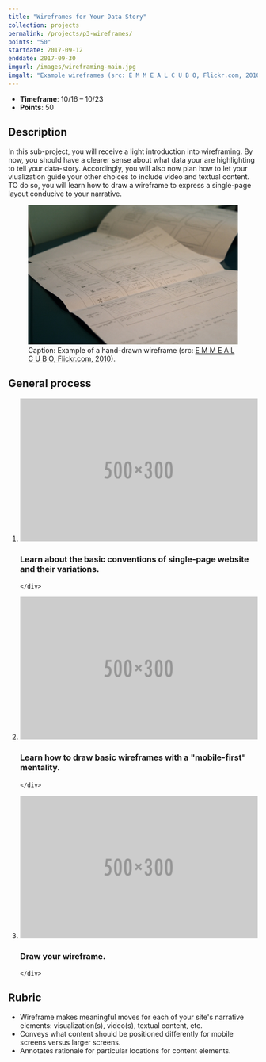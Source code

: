 ```yaml
---
title: "Wireframes for Your Data-Story"
collection: projects
permalink: /projects/p3-wireframes/
points: "50"
startdate: 2017-09-12
enddate: 2017-09-30
imgurl: /images/wireframing-main.jpg
imgalt: "Example wireframes (src: E M M E A L C U B O, Flickr.com, 2010)"
---
```


<ul class="project-top-info">
  <li>
    <b>Timeframe</b>: 10/16 &ndash; 10/23</li>
  <li>
    <b>Points</b>: 50</li>
</ul>

## Description

In this sub-project, you will receive a light introduction into wireframing. By now, you should have a clearer sense about what data your are highlighting to tell your data-story. Accordingly, you will also now plan how to let your viualization guide your other choices to include video and textual content. TO do so, you will learn how to draw a wireframe to express a single-page layout conducive to your narrative.

<figure id="twitter-css-body" class="figure-inline proj-img">
  <img src="/images/wireframing-main.jpg" alt="Example wireframe." />
  <figcaption>
    Caption: Example of a hand-drawn wireframe (src: <a href="https://www.flickr.com/photos/emmealcubo/5371775365/in/photolist-9bFKED-abYA4H-cvkBn9-8TQ2Br-7gCj16-4JEry6-3bGhod-aqp9jU-7uErK7-bTR7DP-7q1WS1-6Zz33t-7q1Wkj-dCqMpJ-5phnwg-5jY5iN-9bFKXk-9bJRiq-5yncqS-4DSFZP-7CrWbG-5apKh-9sE9g5-6hhvg9-6ASUoa-8UjXmP-7AEeem-7F8LGj-cJ3xEA-6iMWfd-9sE9Go-6Vfur9-5TCXSw-7FSxZE-dwBJPJ-6iHPQa-dwwe3k-6iMXGo-bmXXor-dwwecc-6iHQmi-8iZ3U1-9Nppjx-Gyiqf-6VbqH4-6iMZbJ-6iHLz6-bNycnz-raku7p-6iHPoT" target="_blank">E M M E A L C U B O, Flickr.com, 2010</a>).
  </figcaption>
</figure>

## General process

<ol class="visual-list">
  <li>
    <img class="image" src="/images/500x300.png" alt="Data-gathering image" />
    <div class="content">
      <h3>Learn about the basic conventions of single-page website and their variations.</h3>

    </div>
  </li>

  <li>
    <img class="image" src="/images/500x300.png" alt="Data-gathering image" />
    <div class="content">
      <h3>Learn how to draw basic wireframes with a "mobile-first" mentality.</h3>

    </div>
  </li>

  <li>
    <img class="image" src="/images/500x300.png" alt="Data-gathering image" />
    <div class="content">
      <h3>Draw your wireframe.</h3>

    </div>
  </li>
</ol>

## Rubric

- Wireframe makes meaningful moves for each of your site's narrative elements: visualization(s), video(s), textual content, etc.
- Conveys what content should be positioned differently for mobile screens versus larger screens.
- Annotates rationale for particular locations for content elements.
